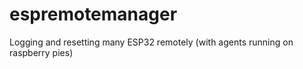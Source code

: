 # espremotemanager
Logging and resetting many ESP32 remotely (with agents running on raspberry pies)
